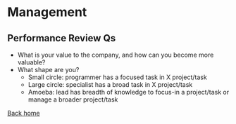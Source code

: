 # Management

## Performance Review Qs

* What is your value to the company, and how can you become more valuable?
* What shape are you?
  * Small circle: programmer has a focused task in X project/task
  * Large circle: specialist has a broad task in X project/task
  * Amoeba: lead has breadth of knowledge to focus-in a project/task or manage a broader project/task

[Back home](../README.md)
